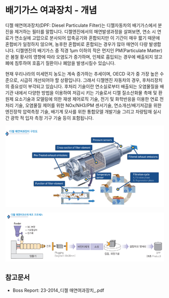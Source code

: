 # 배기가스 여과장치 - 개념

디젤 매연여과장치(DPF: Diesel Particulate Filter)는 디젤자동차의 배기가스에서 분진을 제거하는 필터를 말합니다. 디젤엔진에서의 매연발생과정을 살펴보면, 연소 시 연료가 연소실에 고압으로 분사되어 압축공기와 혼합되지만 이 기간이 매우 짧기 때문에 혼합비가 일정하지 않으며, 농후한 혼합비로 혼합되는 경우가 많아 매연이 다량 발생합니다. 디젤엔진의 배기가스 중 직경 1μm 이하의 작은 먼지인 PM(Particulate Matter)은 봄철 황사의 영향에 따라 오염도가 증가하며, 인체로 흡입되는 경우에 배출되지 않고 폐에 침투하여 호흡기 질환이나 폐암을 발생시킬수 있습니다.


현재 우리나라의 미세먼지 농도는 계속 증가하는 추세이며, OECD 국가 중 가장 높은 수준으로, 시급히 개선되어야 할 상황입니다. 그래서 디젤엔진 자동차의 경우, 후처리장치의 중요성이 부각되고 있습니다. 후처리 기술이란 연소실로부터 배출되는 오염물질을 배기관 내에서 다양한 방법을 이용하여 저감시 키는 기술로서 디젤 질소산화물 촉매 및 환원제 요소기술과 모델링에 의한 재생 제어로직 기술, 전기 및 화학반응을 이용한 연료 전처리 기술, 오염물질 제어를 위한 NOx/NH3/PM 센서기술, 연소개선/배기저감을 위한 엔진장착 압력측정 기술, 배기계 모사를 위한 통합모델 개발기술 그리고 차량탑재 실시간 광학 적 입자 측정 기구 기술 등이 포함됩니다.


![](./images/배기가스여과장치_Q1_1_1.PNG)


![](./images/배기가스여과장치_Q1_1_1_.PNG)


## 참고문서
- Boss Report: 23-2014_디젤 매연여과장치_.pdf
